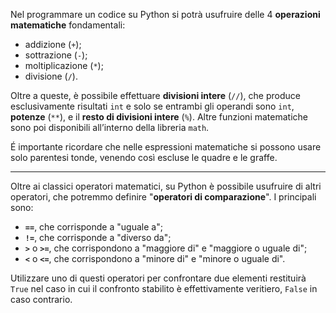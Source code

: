 Nel programmare un codice su Python si potrà usufruire delle 4 **operazioni matematiche** fondamentali:
- addizione (```+```);
- sottrazione (```-```);
- moltiplicazione (```*```);
- divisione (```/```).

Oltre a queste, è possibile effettuare **divisioni intere** (```//```), che produce esclusivamente risultati ```int``` e solo se entrambi gli operandi sono ```int```, **potenze** (```**```), e il **resto di divisioni intere** (```%```). Altre funzioni matematiche sono poi disponibili all’interno della libreria ```math```.

É importante ricordare che nelle espressioni matematiche si possono usare solo parentesi tonde, venendo così escluse le quadre e le graffe.
___
Oltre ai classici operatori matematici, su Python è possibile usufruire di altri operatori, che potremmo definire "**operatori di comparazione**". I principali sono:
- **`==`**, che corrisponde a "uguale a";
- **`!=`**, che corrisponde a "diverso da";
- **`>`** o **`>=`**, che corrispondono a "maggiore di" e "maggiore o uguale di";
- **`<`** o **`<=`**, che corrispondono a "minore di" e "minore o uguale di".

Utilizzare uno di questi operatori per confrontare due elementi restituirà `True` nel caso in cui il confronto stabilito è effettivamente veritiero, `False` in caso contrario.